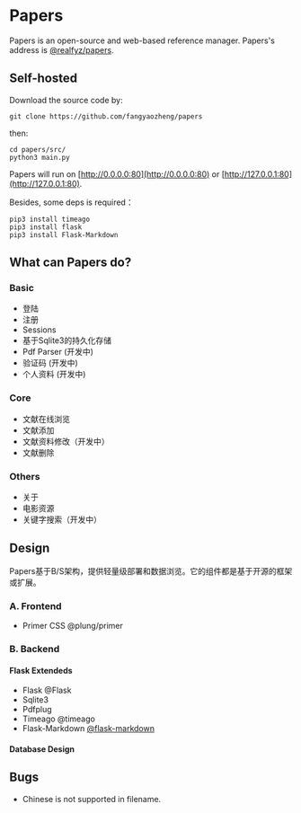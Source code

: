 # Papers
Papers is an open-source and web-based reference manager. Papers's address is [@realfyz/papers](https://www.github.com/).

## Self-hosted

Download the source code by:

```shell
git clone https://github.com/fangyaozheng/papers
```

then:

```shell
cd papers/src/
python3 main.py
```

Papers will run on [http://0.0.0.0:80](http://0.0.0.0:80) or [http://127.0.0.1:80](http://127.0.0.1:80).

Besides, some deps is required：

```shell
pip3 install timeago
pip3 install flask
pip3 install Flask-Markdown
```

## What can Papers do?

### Basic
  - 登陆
  - 注册
  - Sessions
  - 基于Sqlite3的持久化存储
  - Pdf Parser (开发中)
  - 验证码 (开发中)
  - 个人资料 (开发中)
### Core
  - 文献在线浏览
  - 文献添加
  - 文献资料修改（开发中）
  - 文献删除
### Others
  - 关于
  - 电影资源
  - 关键字搜索（开发中）

## Design

Papers基于B/S架构，提供轻量级部署和数据浏览。它的组件都是基于开源的框架或扩展。

### A. Frontend

- Primer CSS @plung/primer

### B. Backend

#### Flask Extendeds

- Flask @Flask
- Sqlite3
- Pdfplug
- Timeago @timeago
- Flask-Markdown [@flask-markdown](https://pythonhosted.org/Flask-Markdown/)

#### Database Design


## Bugs

- Chinese is not supported in filename.
